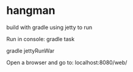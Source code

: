 # hangman

build with gradle using jetty to run

Run in console:
gradle task

gradle jettyRunWar

Open a browser and go to:
localhost:8080/web/

